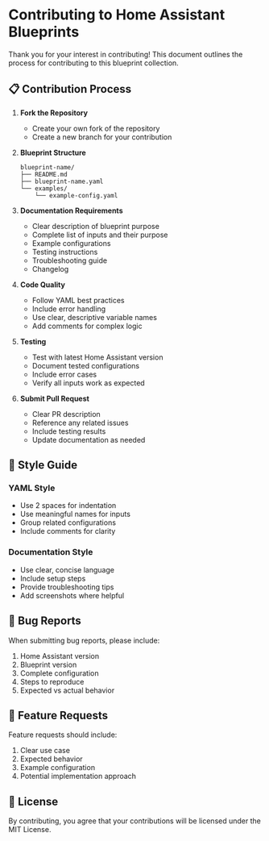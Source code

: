 # Contributing to Home Assistant Blueprints

Thank you for your interest in contributing! This document outlines the process for contributing to this blueprint collection.

## 📋 Contribution Process

1. **Fork the Repository**
   - Create your own fork of the repository
   - Create a new branch for your contribution

2. **Blueprint Structure**
   ```
   blueprint-name/
   ├── README.md
   ├── blueprint-name.yaml
   └── examples/
       └── example-config.yaml
   ```

3. **Documentation Requirements**
   - Clear description of blueprint purpose
   - Complete list of inputs and their purpose
   - Example configurations
   - Testing instructions
   - Troubleshooting guide
   - Changelog

4. **Code Quality**
   - Follow YAML best practices
   - Include error handling
   - Use clear, descriptive variable names
   - Add comments for complex logic

5. **Testing**
   - Test with latest Home Assistant version
   - Document tested configurations
   - Include error cases
   - Verify all inputs work as expected

6. **Submit Pull Request**
   - Clear PR description
   - Reference any related issues
   - Include testing results
   - Update documentation as needed

## 🎯 Style Guide

### YAML Style
- Use 2 spaces for indentation
- Use meaningful names for inputs
- Group related configurations
- Include comments for clarity

### Documentation Style
- Use clear, concise language
- Include setup steps
- Provide troubleshooting tips
- Add screenshots where helpful

## 🐛 Bug Reports

When submitting bug reports, please include:
1. Home Assistant version
2. Blueprint version
3. Complete configuration
4. Steps to reproduce
5. Expected vs actual behavior

## 🚀 Feature Requests

Feature requests should include:
1. Clear use case
2. Expected behavior
3. Example configuration
4. Potential implementation approach

## 📜 License

By contributing, you agree that your contributions will be licensed under the MIT License.
